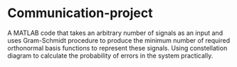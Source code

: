 # Communication-project
A MATLAB code that takes an arbitrary number of signals as an input and uses Gram-Schmidt procedure to produce the minimum number of required orthonormal
basis functions to represent these signals. 
Using constellation diagram to calculate the probability of errors in the system practically.
